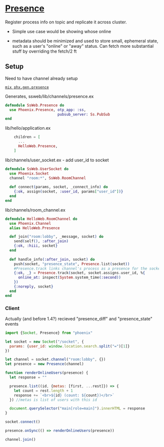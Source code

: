 # [Presence](https://hexdocs.pm/phoenix/Phoenix.Presence.html#c:fetch/2)

Register process info on topic and replicate it across cluster.

- Simple use case would be showing whose online

- metadata should be minimized and used to store small, ephemeral state, such as a user's "online" or "away" status. Can fetch more substantial stuff by overriding the fetch/2 ft

## Setup

Need to have channel already setup

 [`mix phx.gen.presence`](https://hexdocs.pm/phoenix/Mix.Tasks.Phx.Gen.Presence.html) 

Generates, ssweb/lib/channels/presence.ex

```elixir
defmodule SsWeb.Presence do
  use Phoenix.Presence, otp_app: :ss,
                        pubsub_server: Ss.PubSub
end
```

lib/hello/application.ex

```elixir
    children = [
      ...
      HelloWeb.Presence,
    ]
```

lib/channels/user_socket.ex - add user_id to socket

```elixir
defmodule SsWeb.UserSocket do
  use Phoenix.Socket
  channel "room:*", SsWeb.RoomChannel
  
  def connect(params, socket, _connect_info) do
    {:ok, assign(socket, :user_id, params["user_id"])}
  end
end
```

lib/channels/room_channel.ex

```elixir
defmodule HelloWeb.RoomChannel do
  use Phoenix.Channel
  alias HelloWeb.Presence

  def join("room:lobby", _message, socket) do
    send(self(), :after_join)
    {:ok, :hiii, socket}
  end
  
  def handle_info(:after_join, socket) do
    push(socket, "presence_state", Presence.list(socket))
    #Presence.track links channel's process as a presence for the socket's userID with map of metadata
    {:ok, _} = Presence.track(socket, socket.assigns.user_id, %{
      online_at: inspect(System.system_time(:second))
    })
    {:noreply, socket}
  end
end
```

### Client

Actually (and before 1.4?) recieved "presence_diff" and "presence_state" events

```js
import {Socket, Presence} from "phoenix"

let socket = new Socket("/socket", {
  params: {user_id: window.location.search.split("=")[1]}
})

let channel = socket.channel("room:lobby", {})
let presence = new Presence(channel)

function renderOnlineUsers(presence) {
  let response = ""

  presence.list((id, {metas: [first, ...rest]}) => {
    let count = rest.length + 1
    response += `<br>${id} (count: ${count})</br>`
  }) //metas is list of users with this id

  document.querySelector("main[role=main]").innerHTML = response
}

socket.connect()

presence.onSync(() => renderOnlineUsers(presence))

channel.join()
```

